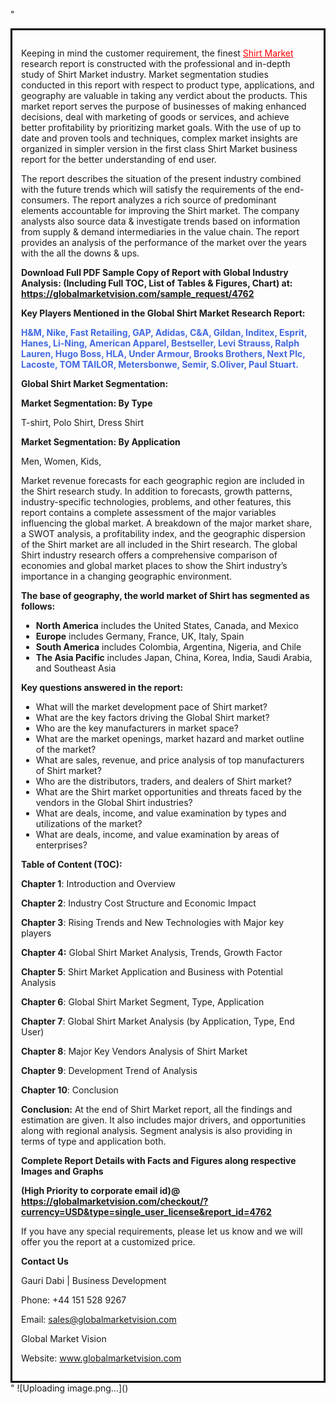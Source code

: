 "<div style='border: 3px solid black; padding: 1em;'>

Keeping in mind the customer requirement, the finest <a style='color: #ff0000;' href='https://globalmarketvision.com/reports/global-shirt-market/4762'>Shirt Market</a> research report is constructed with the professional and in-depth study of Shirt Market industry. Market segmentation studies conducted in this report with respect to product type, applications, and geography are valuable in taking any verdict about the products. This market report serves the purpose of businesses of making enhanced decisions, deal with marketing of goods or services, and achieve better profitability by prioritizing market goals. With the use of up to date and proven tools and techniques, complex market insights are organized in simpler version in the first class Shirt Market business report for the better understanding of end user.

The report describes the situation of the present industry combined with the future trends which will satisfy the requirements of the end-consumers. The report analyzes a rich source of predominant elements accountable for improving the Shirt market. The company analysts also source data &amp; investigate trends based on information from supply &amp; demand intermediaries in the value chain. The report provides an analysis of the performance of the market over the years with the all the downs &amp; ups.

<strong>Download Full PDF Sample Copy of Report with Global Industry Analysis: (Including Full TOC, List of Tables &amp; Figures, Chart) at</strong><strong>:</strong><strong> <a style='color: #ff0000;' href='https://globalmarketvision.com/sample_request/4762?utm_source=linkedinPulse&utm_medium=Dhiraj&utm_campaign=Dhiraj'><strong>https://globalmarketvision.com/sample_request/4762</strong></a></strong>

<strong>Key Players Mentioned in the Global Shirt Market Research Report:</strong>

<strong style='color: #4169e1;'>H&M, Nike, Fast Retailing, GAP, Adidas, C&A, Gildan, Inditex, Esprit, Hanes, Li-Ning, American Apparel, Bestseller, Levi Strauss, Ralph Lauren, Hugo Boss, HLA, Under Armour, Brooks Brothers, Next Plc, Lacoste, TOM TAILOR, Metersbonwe, Semir, S.Oliver, Paul Stuart.

</strong>

<strong>Global Shirt Market Segmentation:</strong>

<strong>Market Segmentation: By Type</strong>

T-shirt, Polo Shirt, Dress Shirt

<strong>Market Segmentation: By Application</strong>

Men, Women, Kids,

Market revenue forecasts for each geographic region are included in the Shirt research study. In addition to forecasts, growth patterns, industry-specific technologies, problems, and other features, this report contains a complete assessment of the major variables influencing the global market. A breakdown of the major market share, a SWOT analysis, a profitability index, and the geographic dispersion of the Shirt market are all included in the Shirt research. The global Shirt industry research offers a comprehensive comparison of economies and global market places to show the Shirt industry’s importance in a changing geographic environment.

<strong>The base of geography, the world market of Shirt has segmented as follows:</strong>
<ul>
  <li><strong>North America</strong> includes the United States, Canada, and Mexico</li>
  <li><strong>Europe</strong> includes Germany, France, UK, Italy, Spain</li>
  <li><strong>South America</strong> includes Colombia, Argentina, Nigeria, and Chile</li>
  <li><strong>The Asia Pacific</strong> includes Japan, China, Korea, India, Saudi Arabia, and Southeast Asia</li>
</ul>
<strong>Key questions answered in the report:</strong>
<ul>
  <li>What will the market development pace of Shirt market?</li>
  <li>What are the key factors driving the Global Shirt market?</li>
  <li>Who are the key manufacturers in market space?</li>
  <li>What are the market openings, market hazard and market outline of the market?</li>
  <li>What are sales, revenue, and price analysis of top manufacturers of Shirt market?</li>
  <li>Who are the distributors, traders, and dealers of Shirt market?</li>
  <li>What are the Shirt market opportunities and threats faced by the vendors in the Global Shirt industries?</li>
  <li>What are deals, income, and value examination by types and utilizations of the market?</li>
  <li>What are deals, income, and value examination by areas of enterprises?</li>
</ul>
<strong>Table of Content (TOC): </strong>

<strong>Chapter 1</strong>: Introduction and Overview

<strong>Chapter 2</strong>: Industry Cost Structure and Economic Impact

<strong>Chapter 3</strong>: Rising Trends and New Technologies with Major key players

<strong>Chapter 4:</strong> Global Shirt Market Analysis, Trends, Growth Factor

<strong>Chapter 5</strong>: Shirt Market Application and Business with Potential Analysis

<strong>Chapter 6</strong>: Global Shirt Market Segment, Type, Application

<strong>Chapter 7</strong>: Global Shirt Market Analysis (by Application, Type, End User)

<strong>Chapter 8</strong>: Major Key Vendors Analysis of Shirt Market

<strong>Chapter 9</strong>: Development Trend of Analysis

<strong>Chapter 10</strong>: Conclusion

<strong>Conclusion:</strong> At the end of Shirt Market report, all the findings and estimation are given. It also includes major drivers, and opportunities along with regional analysis. Segment analysis is also providing in terms of type and application both.

<strong> Complete Report Details with Facts and Figures along respective Images and Graphs </strong>

<strong>(High Priority to corporate email id)</strong><strong>@</strong><strong> <strong><a style='color: #ff0000;' href='https://globalmarketvision.com/checkout/?currency=USD&type=single_user_license&report_id=4762?utm_source=linkedinPulse&utm_medium=Dhiraj&utm_campaign=Dhiraj'>https://globalmarketvision.com/checkout/?currency=USD&type=single_user_license&report_id=4762</a></strong>
</strong>

If you have any special requirements, please let us know and we will offer you the report at a customized price.

<strong>Contact Us</strong>

Gauri Dabi | Business Development

Phone: +44 151 528 9267

Email: <a href='mailto:sales@globalmarketvision.com'>sales@globalmarketvision.com</a>

Global Market Vision

Website: <a href='http://www.globalmarketvision.com/'>www.globalmarketvision.com</a>

</div>"
![Uploading image.png…]()
